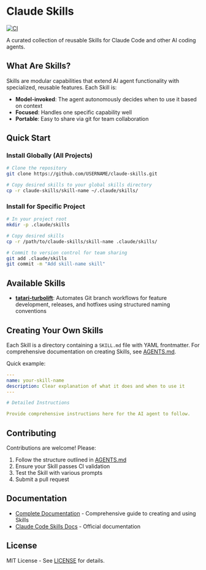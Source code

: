 # Claude Skills

[![CI](https://github.com/USERNAME/claude-skills/workflows/CI/badge.svg)](https://github.com/USERNAME/claude-skills/actions)

A curated collection of reusable Skills for Claude Code and other AI coding agents.

## What Are Skills?

Skills are modular capabilities that extend AI agent functionality with specialized, reusable features. Each Skill is:

- **Model-invoked**: The agent autonomously decides when to use it based on context
- **Focused**: Handles one specific capability well
- **Portable**: Easy to share via git for team collaboration

## Quick Start

### Install Globally (All Projects)

```bash
# Clone the repository
git clone https://github.com/USERNAME/claude-skills.git

# Copy desired skills to your global skills directory
cp -r claude-skills/skill-name ~/.claude/skills/
```

### Install for Specific Project

```bash
# In your project root
mkdir -p .claude/skills

# Copy desired skills
cp -r /path/to/claude-skills/skill-name .claude/skills/

# Commit to version control for team sharing
git add .claude/skills
git commit -m "Add skill-name skill"
```

## Available Skills

- **[tatari-turbolift](tatari-turbolift/)**: Automates Git branch workflows for feature development, releases, and hotfixes using structured naming conventions

## Creating Your Own Skills

Each Skill is a directory containing a `SKILL.md` file with YAML frontmatter. For comprehensive documentation on creating Skills, see [AGENTS.md](AGENTS.md).

Quick example:

```yaml
---
name: your-skill-name
description: Clear explanation of what it does and when to use it
---

# Detailed Instructions

Provide comprehensive instructions here for the AI agent to follow.
```

## Contributing

Contributions are welcome! Please:

1. Follow the structure outlined in [AGENTS.md](AGENTS.md)
2. Ensure your Skill passes CI validation
3. Test the Skill with various prompts
4. Submit a pull request

## Documentation

- [Complete Documentation](AGENTS.md) - Comprehensive guide to creating and using Skills
- [Claude Code Skills Docs](https://docs.claude.com/en/docs/claude-code/skills.md) - Official documentation

## License

MIT License - See [LICENSE](LICENSE) for details.
